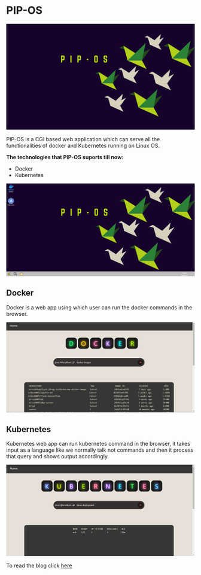 # PIP-OS

![pipos](https://github.com/Nitesh-thapliyal/PIP-OS-WebAPP/blob/master/src/pipos.png)

PIP-OS is a CGI based web application which can serve all the functionalities of docker and Kubernetes running on Linux OS.

**The technologies that PIP-OS suports till now:**

- Docker
- Kubernetes

![PIP-OS](https://github.com/Nitesh-thapliyal/PIP-OS-WebAPP/blob/master/src/PIP-OS.png)

## Docker

Docker is a web app using which user can run the docker commands in the browser.

![Docker_app](https://github.com/Nitesh-thapliyal/PIP-OS-WebAPP/blob/master/src/Docker_app.png)

## Kubernetes

Kubernetes web app can run kubernetes command in the browser, it takes input as a language like we normally talk not commands and then it process that query and shows output accordingly.

![Kubernetes](https://github.com/Nitesh-thapliyal/PIP-OS-WebAPP/blob/master/src/Kubernetes.png)

To read the blog click [here](https://dev.to/niteshthapliyal/pip-os-webapp-which-is-home-of-technology-3mlo)



